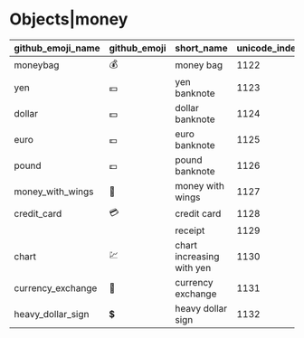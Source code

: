 # Objects|money

|github_emoji_name|github_emoji|short_name|unicode_index|
|---|---|---|---|
|moneybag|:moneybag:|money bag|1122|
|yen|:yen:|yen banknote|1123|
|dollar|:dollar:|dollar banknote|1124|
|euro|:euro:|euro banknote|1125|
|pound|:pound:|pound banknote|1126|
|money_with_wings|:money_with_wings:|money with wings|1127|
|credit_card|:credit_card:|credit card|1128|
|||receipt|1129|
|chart|:chart:|chart increasing with yen|1130|
|currency_exchange|:currency_exchange:|currency exchange|1131|
|heavy_dollar_sign|:heavy_dollar_sign:|heavy dollar sign|1132|
